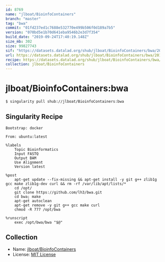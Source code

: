 ```yaml
---
id: 8769
name: "jlboat/BioinfoContainers"
branch: "master"
tag: "bwa"
commit: "01fd237ed1c7688e532770e499b506f0d189a7b5"
version: "070bd5e1b70d641eba9546b2e3d7f354"
build_date: "2019-09-24T17:40:19.148Z"
size_mb: 302
size: 99827743
sif: "https://datasets.datalad.org/shub/jlboat/BioinfoContainers/bwa/2019-09-24-01fd237e-070bd5e1/070bd5e1b70d641eba9546b2e3d7f354.simg"
url: https://datasets.datalad.org/shub/jlboat/BioinfoContainers/bwa/2019-09-24-01fd237e-070bd5e1/
recipe: https://datasets.datalad.org/shub/jlboat/BioinfoContainers/bwa/2019-09-24-01fd237e-070bd5e1/Singularity
collection: jlboat/BioinfoContainers
---
```


# jlboat/BioinfoContainers:bwa

```bash
$ singularity pull shub://jlboat/BioinfoContainers:bwa
```

## Singularity Recipe

```singularity
Bootstrap: docker

From: ubuntu:latest

%labels
    Topic Bioinformatics
    Input FASTQ
    Output BAM
    Use Alignment
    Version latest

%post
    apt-get update --fix-missing && apt-get install -y git g++ zlib1g gcc make zlib1g-dev curl && rm -rf /var/lib/apt/lists/*
    cd /opt/
    git clone https://github.com/lh3/bwa.git
    cd bwa; make
    apt-get autoclean
    apt-get remove -y git g++ gcc make curl
    chmod -R 777 /opt/bwa

%runscript
    exec /opt/bwa/bwa "$@"
```

## Collection

 - Name: [jlboat/BioinfoContainers](https://github.com/jlboat/BioinfoContainers)
 - License: [MIT License](https://api.github.com/licenses/mit)

